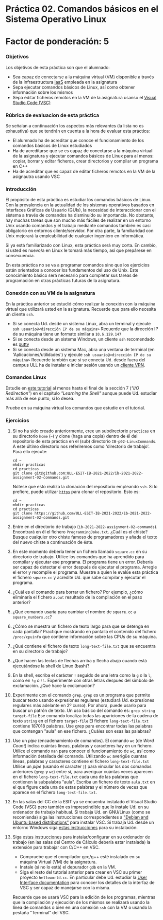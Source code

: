 # Práctica 02. Comandos básicos en el Sistema Operativo Linux

# Factor de ponderación: 5

### Objetivos
Los objetivos de esta práctica son que el alumnado:
* Sea capaz de conectarse a la máquina virtual (VM) disponible a través de la infraestructura [IaaS](https://es.wikipedia.org/wiki/Infraestructura_como_servicio_(IaaS)) empleada en la asignatura
* Sepa ejecutar comandos básicos de Linux, así como obtener información sobre los mismos
* Sepa editar ficheros remotos en la VM de la asignatura usanso el [Visual Studio Code (VSC)](https://code.visualstudio.com)

### Rúbrica de evaluacion de esta práctica

Se señalan a continuación los aspectos más relevantes (la lista no es exhaustiva) que se tendrán en cuenta a la hora de evaluar esta práctica:
* El alumnado ha de acreditar que conoce el funcionamiento de los comandos básicos de Linux estudiados
* Ha de acreditarse que se es capaz de conectarse a la máquina virtual de la asignatura y ejecutar comandos básicos de Linux para al menos: copiar, borrar y editar ficheros, crear directorios y compilar un programa en C++
* Ha de acreditar que es capaz de editar ficheros remotos en la VM de la asignautra usando VSC

### Introducción

El propósito de esta práctica es estudiar los comandos básicos de Linux. Con la prevalencia en la actualidad de los sistemas operativos basados en Interfaces Gráficas de Usuario (GUIs), la necesidad de interaccionar con el sistema a través de comandos ha disminuído su importancia. No obstante, hay muchas tareas que son mucho más fáciles de realizar en un entorno Unix usando comandos y el trabajo mediante comandos también es casi obligatorio en entornos cliente/servidor. Por otra parte, la familiaridad con Unix mejorará la empleabilidad de cualquier ingeniero en informática.

Si ya está familiarizado con Linux, esta práctica será muy corta. En cambio, si usted es nuevo/a en Linux le tomará más tiempo, así que prepárese en consecuencia.

En esta práctica no se va a programar comandos sino que los ejercicios están orientados a conocer los fundamentos del uso de Unix. Este conocimiento básico será necesario para completar sus tareas de programación en otras prácticas futuras de la asignatura.

### Conexión con su VM de la asignatura

En la práctica anterior se estudió cómo realizar la conexión con la máquina virtual que utilizará usted en la asignatura. Recuerde que para ello necesita un cliente `ssh`.
* Si se conecta Ud. desde un sistema Linux, abra un terminal y ejecute
`ssh usuario@<dirección IP de su máquina>`
Recuerde que la dirección IP de su máquina tiene un formato similar a `10.6.129.147`
* Si se conecta desde un sistema Windows, un cliente `ssh` recomendado es [putty](https://www.chiark.greenend.org.uk/~sgtatham/putty/latest.html)
* Si se conecta desde un sistema Mac, abra una ventana de terminal (en 'Aplicaciones/utilidades') y ejecute
`ssh usuario@<dirección IP de su máquina>`
Recuerde también que si se conecta Ud. desde fuera del campus ULL ha de instalar e iniciar sesión usando un [cliente VPN](https://www.ull.es/servicios/stic/2016/05/10/servicio-de-vpn-de-la-ull/).

### Comandos Linux

Estudie en [este tutorial](http://linuxcommand.org/index.php) al menos hasta el final de la sección 7
(*"I/O Redirection"*) en el capítulo *"Learning the Shell"* aunque puede Ud. estudiar más allá de ese punto, si lo desea.

Pruebe en su máquina virtual los comandos que estudie en el tutorial.

### Ejercicios

1. Si no ha sido creado anteriormente, cree un subdirectorio `practicas` en su directorio `home` (`~`) y clone (haga una copia) dentro de él del repositorio de esta práctica en el (sub) directorio `IB-p02-LinuxCommands`. A este último directorio nos referiremos como 'directorio de trabajo'. Para ello ejecute:
    ```
    cd ~
    mkdir practicas
    cd practicas
    git clone git@github.com:ULL-ESIT-IB-2021-2022/ib-2021-2022-assignment-02-commands.git
    ```
    Nótese que esto realiza la clonación del repositorio empleando `ssh`. Si lo prefiere, puede utilizar [`https`](https://es.wikipedia.org/wiki/Protocolo_seguro_de_transferencia_de_hipertexto) para clonar el repositorio. Esto es:
    ```
    cd ~
    mkdir practicas
    cd practicas
    git clone https://github.com/ULL-ESIT-IB-2021-2022/ib-2021-2022-assignment-02-commands.git
    ```

2. Entre en el directorio de trabajo (`ib-2021-2022-assignment-02-commands`). Encontrará en él el fichero `ProgrammingJoke.txt`. ¿Cuál es el chiste? Busque cualquier otro chiste famoso de programadores y añada el texto del nuevo chiste a continuación de éste.

3. En este momento debería tener un fichero llamado `square.cc` en su directorio de trabajo.
Utilice los comandos que ha aprendido para compilar y ejecutar ese programa. El programa tiene un error.
  Debería ser capaz de detectar el error después de ejecutar el programa. Arregle el error y recompile el programa. Muestre a quien le evalúe esta práctica el fichero `square.cc` y acredite Ud. que sabe compilar y ejecutar el programa.
4. ¿Cuál es el comando para borrar un fichero? Por ejemplo, ¿cómo eliminaría el fichero `a.out` resultado de la compilación en el paso anterior?
5. ¿Qué comando usaría para cambiar el nombre de `square.cc` a `square_numbers.cc`?
6. ¿Cómo se muestra un fichero de texto largo para que se detenga en cada pantalla?
  Practique mostrando en pantalla el contenido del fichero `/proc/cpuinfo` que contiene información sobre las CPUs de su máquina.
7. ¿Qué contiene el fichero de texto `long-text-file.txt` que se encuentra en su directorio de trabajo?
8. ¿Qué hacen las teclas de flechas arriba y flecha abajo cuando está ejecutándose la shell de Linux (bash)?
9. En la shell, escriba el carácter `!` seguido de una letra como la `g` o la `l`, como en `!g` o `!l`.
Experimente con otras letras después del símbolo de exclamación. ¿Qué hace la exclamación?
10. Experimente con el comando `grep`. `grep` es un programa que permite buscar texto usando expresiones regulares (estudiará Ud. expresiones regulares más adelante en 2º curso). Por ahora, puede usarlo para buscar un patrón de texto. Un uso básico del comando es:
  `grep string target-file`
  Ese comando localiza todas las apariciones de la cadena de texto `string` en el fichero `target-file` El fichero `long-text-file.txt` contiene 187018 palabras. Use grep para encontrar todas las palabras que contengan "aula" en ese fichero. ¿Cuáles son esas las palabras?
11. Use un *pipe* (encadenamiento de comandos). El comando `wc` (de *Word Count*) indica cuántas líneas, palabras y caracteres hay en un fichero. Utilice el comando `man` para conocer el funcionamiento de `wc`, así como información detallada del comando. Utilizando `wc` averigüe cuantas líneas, palabras y caracteres contiene el fichero `long-text-file.txt`
  Utilice un *pipe* (usando el caracter `|`) para vincular los dos comandos anteriores (`grep` y `wc`) entre sí, para averiguar cuántas veces aparecen en el fichero `long-text-file.txt` cada una de las palabras que contienen la subpalabra "aula". Escriba un fichero de texto `aula.txt` en el que figure cada una de estas palabras y el número de veces que aparece en el fichero `long-text-file.txt`.
12. En las salas del CC de la ESIT ya se encuentra instalado el Visual Studio Code (VSC) pero también es imprescindible que lo instale Ud. en su ordenador de trabajo habitual. Si trabaja Ud. en GNU/Linux (como se recomienda) siga las instrucciones correspondientes a ["Debian and Ubuntu based distributions"](https://code.visualstudio.com/docs/setup/linux#_debian-and-ubuntu-based-distributions) para instalar VSC.
Si trabaja Ud. desde un entorno Windows siga [estas instrucciones](https://code.visualstudio.com/docs/setup/windows) para su instalación.
13. Siga [estas instrucciones](https://code.visualstudio.com/docs/cpp/config-linux) para instalar/configurar en su ordenador de trabajo (en las salas del Centro de Cálculo debería estar instalada) la extensión para trabajar con C/C++ en VSC.
    * Compruebe que el compilador gcc/g++ esté instalado en su máquina Virtual (VM) de la asignatura.
    * Instale (si no lo está) el depurador `gdb` en la VM.
    * Siga el resto del tutorial anterior para crear en VSC su primer proyecto `helloworld.cc`. En particular debe Ud. estudiar la [User Interface documentation](https://code.visualstudio.com/docs/getstarted/userinterface) para conocer los detalles de la interfaz de VSC y ser capaz de manejarse con la misma.

    Recuerde que se usará VSC para la edición de los programas, mientras que la compilación y ejecución de los mismos se realizará usando la línea de comandos o bien en una conexión `ssh` con la VM o usando la pestaña "Terminal" del VSC.
